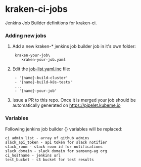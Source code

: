 # kraken-ci-jobs
Jenkins Job Builder definitions for kraken-ci.

### Adding new jobs

1) Add a new kraken-* jenkins job builder job in it's own folder:

        kraken-your-job\
           kraken-your-job.yaml

2) Edit the [job-list.yaml.inc](job-list.yaml.inc) file:

        - '{name}-build-cluster'
        - '{name}-build-k8s-tests'
        ...
        - '{name}-your-job'

3) Issue a PR to this repo. Once it is merged your job should be automatically generated on https://pipelet.kubeme.io

### Variables

Following jenkins job builder {} variables will be replaced:

    ci_admin_list - array of github admins
    slack_api_token - api token for slack notifier
    slack_room - slack room id for notifications
    slack_domain - slack domain for samsung-ag org
    ci_hostname - jenkins url
    test_bucket - s3 bucket for test results